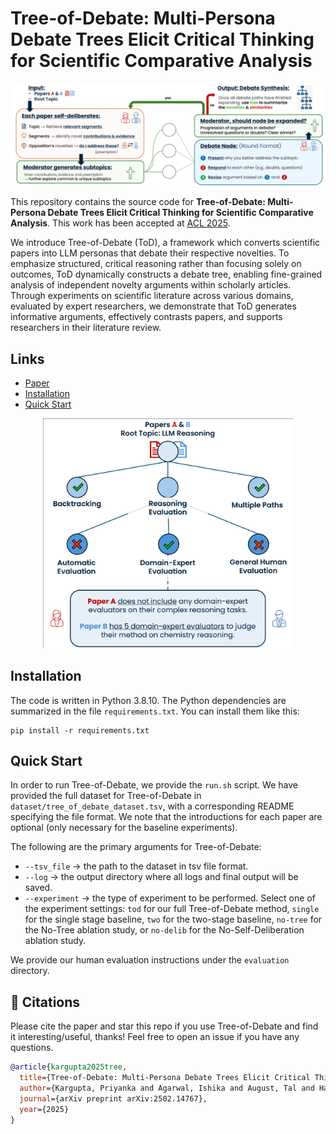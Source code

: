 # Tree-of-Debate: Multi-Persona Debate Trees Elicit Critical Thinking for Scientific Comparative Analysis
<p align="center"><img src="https://github.com/pkargupta/tree-of-debate/blob/main/figs/tods_framework.png" alt="Framework Diagram of Tree-of-Debate"/></p>

This repository contains the source code for **Tree-of-Debate: Multi-Persona Debate Trees Elicit Critical Thinking for Scientific Comparative Analysis**. This work has been accepted at [ACL 2025](https://2025.aclweb.org/).

We introduce Tree-of-Debate (ToD), a framework which converts scientific papers into LLM personas that debate their respective novelties. To emphasize structured, critical reasoning rather than focusing solely on outcomes, ToD dynamically constructs a debate tree, enabling fine-grained analysis of independent novelty arguments within scholarly articles. Through experiments on scientific literature across various domains, evaluated by expert researchers, we demonstrate that ToD generates informative arguments, effectively contrasts papers, and supports researchers in their literature review.

## Links

- [Paper](https://arxiv.org/abs/2502.14767)
- [Installation](#installation)
- [Quick Start](#quick-start)

<p align="center"><img src="https://github.com/pkargupta/tree-of-debate/blob/main/figs/example_hierarchy.png" alt="Tree-of-Debate Example" width="400"/></p>

## Installation
The code is written in Python 3.8.10. The Python dependencies are summarized in the file `requirements.txt`. You can install them like this:
```
pip install -r requirements.txt
```

## Quick Start
In order to run Tree-of-Debate, we provide the `run.sh` script. We have provided the full dataset for Tree-of-Debate in `dataset/tree_of_debate_dataset.tsv`, with a corresponding README specifying the file format. We note that the introductions for each paper are optional (only necessary for the baseline experiments).

The following are the primary arguments for Tree-of-Debate:

- `--tsv_file` $\rightarrow$ the path to the dataset in tsv file format.
- `--log` $\rightarrow$ the output directory where all logs and final output will be saved.
- `--experiment` $\rightarrow$ the type of experiment to be performed. Select one of the experiment settings: `tod` for our full Tree-of-Debate method, `single` for the single stage baseline, `two` for the two-stage baseline, `no-tree` for the No-Tree ablation study, or `no-delib` for the No-Self-Deliberation ablation study.

We provide our human evaluation instructions under the `evaluation` directory.

## 📖 Citations
Please cite the paper and star this repo if you use Tree-of-Debate and find it interesting/useful, thanks! Feel free to open an issue if you have any questions.

```bibtex
@article{kargupta2025tree,
  title={Tree-of-Debate: Multi-Persona Debate Trees Elicit Critical Thinking for Scientific Comparative Analysis},
  author={Kargupta, Priyanka and Agarwal, Ishika and August, Tal and Han, Jiawei},
  journal={arXiv preprint arXiv:2502.14767},
  year={2025}
}
```

